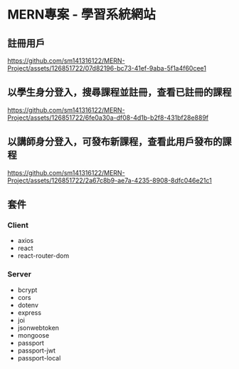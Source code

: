 # MERN專案 - 學習系統網站

## 註冊用戶

https://github.com/sm141316122/MERN-Project/assets/126851722/07d82196-bc73-41ef-9aba-5f1a4f60cee1

## 以學生身分登入，搜尋課程並註冊，查看已註冊的課程

https://github.com/sm141316122/MERN-Project/assets/126851722/6fe0a30a-df08-4d1b-b2f8-431bf28e889f

## 以講師身分登入，可發布新課程，查看此用戶發布的課程

https://github.com/sm141316122/MERN-Project/assets/126851722/2a67c8b9-ae7a-4235-8908-8dfc046e21c1

## 套件

### Client

- axios
- react
- react-router-dom

### Server

- bcrypt
- cors
- dotenv
- express
- joi
- jsonwebtoken
- mongoose
- passport
- passport-jwt
- passport-local
